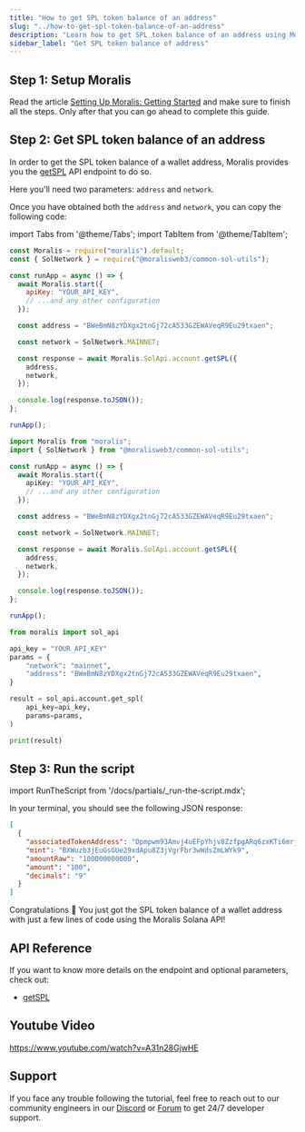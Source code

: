 ```yaml
---
title: "How to get SPL token balance of an address"
slug: "../how-to-get-spl-token-balance-of-an-address"
description: "Learn how to get SPL token balance of an address using Moralis Solana API."
sidebar_label: "Get SPL token balance of address"
---
```


## Step 1: Setup Moralis

Read the article [Setting Up Moralis: Getting Started](/web3-data-api/solana/get-your-api-key) and make sure to finish all the steps. Only after that you can go ahead to complete this guide.

## Step 2: Get SPL token balance of an address

In order to get the SPL token balance of a wallet address, Moralis provides you the [getSPL](/web3-data-api/solana/reference/get-spl) API endpoint to do so.

Here you'll need two parameters: `address` and `network`.

Once you have obtained both the `address` and `network`, you can copy the following code:

import Tabs from '@theme/Tabs';
import TabItem from '@theme/TabItem';

<Tabs groupId="programming-language">
  <TabItem value="javascript" label="index.js (JavaScript)" default>

```javascript index.js
const Moralis = require("moralis").default;
const { SolNetwork } = require("@moralisweb3/common-sol-utils");

const runApp = async () => {
  await Moralis.start({
    apiKey: "YOUR_API_KEY",
    // ...and any other configuration
  });

  const address = "BWeBmN8zYDXgx2tnGj72cA533GZEWAVeqR9Eu29txaen";

  const network = SolNetwork.MAINNET;

  const response = await Moralis.SolApi.account.getSPL({
    address,
    network,
  });

  console.log(response.toJSON());
};

runApp();
```

</TabItem>
<TabItem value="typescript" label="index.ts (TypeScript)">

```typescript index.ts
import Moralis from "moralis";
import { SolNetwork } from "@moralisweb3/common-sol-utils";

const runApp = async () => {
  await Moralis.start({
    apiKey: "YOUR_API_KEY",
    // ...and any other configuration
  });

  const address = "BWeBmN8zYDXgx2tnGj72cA533GZEWAVeqR9Eu29txaen";

  const network = SolNetwork.MAINNET;

  const response = await Moralis.SolApi.account.getSPL({
    address,
    network,
  });

  console.log(response.toJSON());
};

runApp();
```

</TabItem>
<TabItem value="python" label="index.py (Python)">

```python index.py
from moralis import sol_api

api_key = "YOUR_API_KEY"
params = {
    "network": "mainnet",
    "address": "BWeBmN8zYDXgx2tnGj72cA533GZEWAVeqR9Eu29txaen",
}

result = sol_api.account.get_spl(
    api_key=api_key,
    params=params,
)

print(result)
```

</TabItem>
</Tabs>

## Step 3: Run the script

import RunTheScript from '/docs/partials/\_run-the-script.mdx';

<RunTheScript />

In your terminal, you should see the following JSON response:

```json
[
  {
    "associatedTokenAddress": "Dpmpwm93Amvj4uEFpYhjv8ZzfpgARq6zxKTi6mrj97gW",
    "mint": "BXWuzb3jEuGsGUe29xdApu8Z3jVgrFbr3wWdsZmLWYk9",
    "amountRaw": "100000000000",
    "amount": "100",
    "decimals": "9"
  }
]
```

Congratulations 🥳 You just got the SPL token balance of a wallet address with just a few lines of code using the Moralis Solana API!

## API Reference

If you want to know more details on the endpoint and optional parameters, check out:

- [getSPL](/web3-data-api/solana/reference/get-spl)

## Youtube Video

https://www.youtube.com/watch?v=A31n28GjwHE

## Support

If you face any trouble following the tutorial, feel free to reach out to our community engineers in our [Discord](https://moralis.io/discord) or [Forum](https://forum.moralis.io) to get 24/7 developer support.
